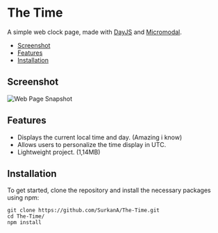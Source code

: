 # The Time

A simple web clock page, made with [DayJS](https://day.js.org/) and [Micromodal](https://micromodal.vercel.app/).

- [Screenshot](#screenshot)
- [Features](#features)
- [Installation](#installation)

## Screenshot

![Web Page Snapshot](https://github.com/user-attachments/assets/3181f635-1490-4e5c-b126-71500cefc4e6)

## Features

- Displays the current local time and day. (Amazing i know)
- Allows users to personalize the time display in UTC.
- Lightweight project. (1,14MB)

## Installation

To get started, clone the repository and install the necessary packages using npm:

```
git clone https://github.com/SurkanA/The-Time.git
cd The-Time/
npm install
```
